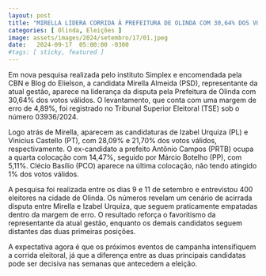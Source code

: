 ```yaml
---
layout: post
title: "MIRELLA LIDERA CORRIDA À PREFEITURA DE OLINDA COM 30,64% DOS VOTOS VÁLIDOS, APONTA SIMPLEX"
categories: [ Olinda, Eleições ]
image: assets/images/2024/setembro/17/01.jpeg
date:   2024-09-17  05:00:00 -0300
#tags: [ sticky, featured ]
---
```

Em nova pesquisa realizada pelo instituto Simplex e encomendada pela CBN e Blog do Elielson, a candidata Mirella Almeida (PSD), representante da atual gestão, aparece na liderança da disputa pela Prefeitura de Olinda com 30,64% dos votos válidos. O levantamento, que conta com uma margem de erro de 4,89%, foi registrado no Tribunal Superior Eleitoral (TSE) sob o número 03936/2024.

Logo atrás de Mirella, aparecem as candidaturas de Izabel Urquiza (PL) e Vinicius Castello (PT), com 28,09% e 21,70% dos votos válidos, respectivamente. O ex-candidato a prefeito Antônio Campos (PRTB) ocupa a quarta colocação com 14,47%, seguido por Márcio Botelho (PP), com 5,11%. Clécio Basílio (PCO) aparece na última colocação, não tendo atingido 1% dos votos válidos.

A pesquisa foi realizada entre os dias 9 e 11 de setembro e entrevistou 400 eleitores na cidade de Olinda. Os números revelam um cenário de acirrada disputa entre Mirella e Izabel Urquiza, que seguem praticamente empatadas dentro da margem de erro. O resultado reforça o favoritismo da representante da atual gestão, enquanto os demais candidatos seguem distantes das duas primeiras posições.

A expectativa agora é que os próximos eventos de campanha intensifiquem a corrida eleitoral, já que a diferença entre as duas principais candidatas pode ser decisiva nas semanas que antecedem a eleição.